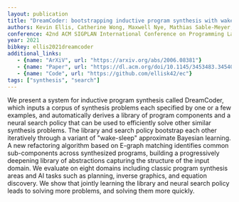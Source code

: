 ```yaml
---
layout: publication
title: "DreamCoder: bootstrapping inductive program synthesis with wake-sleep library learning"
authors: Kevin Ellis, Catherine Wong, Maxwell Nye, Mathias Sable-Meyer, Luc Cary, Lucas Morales, Luke Hewitt, Armando Solar-Lezama, Joshua B. Tenenbaum
conference: 42nd ACM SIGPLAN International Conference on Programming Language Design and Implementation (PLDI 2021)
year: 2021
bibkey: ellis2021dreamcoder
additional_links:
   - {name: "ArXiV", url: "https://arxiv.org/abs/2006.08381"}
   - {name: "Paper", url: "https://dl.acm.org/doi/10.1145/3453483.3454080"}
   - {name: "Code", url: "https://github.com/ellisk42/ec"}
tags: ["synthesis", "search"]
---
```

We present a system for inductive program synthesis called DreamCoder, which inputs a corpus of synthesis problems each specified by one or a few examples, and automatically derives a library of program components and a neural search policy that can be used to efficiently solve other similar synthesis problems. The library and search policy bootstrap each other iteratively through a variant of "wake-sleep" approximate Bayesian learning. A new refactoring algorithm based on E-graph matching identifies common sub-components across synthesized programs, building a progressively deepening library of abstractions capturing the structure of the input domain. We evaluate on eight domains including classic program synthesis areas and AI tasks such as planning, inverse graphics, and equation discovery. We show that jointly learning the library and neural search policy leads to solving more problems, and solving them more quickly.